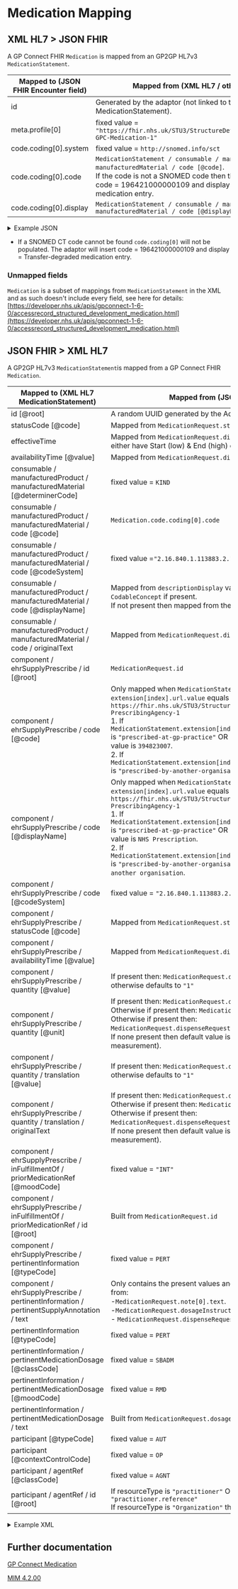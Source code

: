 # Medication Mapping

## XML HL7 > JSON FHIR

A GP Connect FHIR `Medication` is mapped from an GP2GP HL7v3 `MedicationStatement`.

| Mapped to (JSON FHIR Encounter field) | Mapped from (XML HL7 / other source)                                                                                                                                                                                                       |
|---------------------------------------|--------------------------------------------------------------------------------------------------------------------------------------------------------------------------------------------------------------------------------------------|
| id                                    | Generated by the adaptor (not linked to the MedicationStatement).                                                                                                                                                                          |
| meta.profile\[0]                      | fixed value = `"https://fhir.nhs.uk/STU3/StructureDefinition/CareConnect-GPC-Medication-1"`                                                                                                                                                |
| code.coding\[0].system                | fixed value = `http://snomed.info/sct`                                                                                                                                                                                                     |
| code.coding\[0].code                  | `MedicationStatement / consumable / manufacturedProduct / manufacturedMaterial / code [@code]`.<br/>If the code is not a SNOMED code then the adaptor will insert code = 196421000000109 and display = Transfer-degraded medication entry. |
| code.coding\[0].display               | `MedicationStatement / consumable / manufacturedProduct / manufacturedMaterial / code [@displayName]`                                                                                                                                      |

<details>
    <summary>Example JSON</summary>

```
            "resource": {
                "resourceType": "Medication",
                "id": "4c6a99eb-fabb-4e92-809c-b738dc9a114d",
                "meta": {
                    "profile": [
                        "https://fhir.nhs.uk/STU3/StructureDefinition/CareConnect-GPC-Medication-1"
                    ]
                },
                "code": {
                    "coding": [
                        {
                            "system": "http://snomed.info/sct",
                            "code": "178011000001104",
                            "display": "Zimovane LS 3.75mg tablets (Sanofi)"
                        }
                    ]
                }

```
</details>

- If a SNOMED CT code cannot be found `code.coding[0]` will not be populated. The adaptor will insert code = 196421000000109 and display = Transfer-degraded medication entry.

### Unmapped fields

`Medication` is a subset of mappings from `MedicationStatement` in the XML and as such doesn't include every field, see here for details:
[https://developer.nhs.uk/apis/gpconnect-1-6-0/accessrecord_structured_development_medication.html](https://developer.nhs.uk/apis/gpconnect-1-6-0/accessrecord_structured_development_medication.html)

## JSON FHIR > XML HL7
A GP2GP HL7v3 `MedicationStatement`is mapped from a GP Connect FHIR `Medication`.

| Mapped to (XML HL7 MedicationStatement)                                                  | Mapped from (JSON FHIR / other source )                                                                                                                                                                                                                                                                                                                                                                                                                                                                                                                                      |
|------------------------------------------------------------------------------------------|------------------------------------------------------------------------------------------------------------------------------------------------------------------------------------------------------------------------------------------------------------------------------------------------------------------------------------------------------------------------------------------------------------------------------------------------------------------------------------------------------------------------------------------------------------------------------|
| id \[@root]                                                                              | A random UUID generated by the Adaptor                                                                                                                                                                                                                                                                                                                                                                                                                                                                                                                                       |
| statusCode \[@code]                                                                      | Mapped from `MedicationRequest.status` - either `ACTIVE` or `COMPLETE`                                                                                                                                                                                                                                                                                                                                                                                                                                                                                                       |
| effectiveTime                                                                            | Mapped from `MedicationRequest.dispenseRequest.validityPeriod` - will either have Start (low)  & End (high) or only Start                                                                                                                                                                                                                                                                                                                                                                                                                                                    |
| availabilityTime \[@value]                                                               | Mapped from `MedicationRequest.dispenseRequest.validityPeriod.start`                                                                                                                                                                                                                                                                                                                                                                                                                                                                                                         |                                                                                                                                                                                                                                                                                                                                                   |
| consumable / manufacturedProduct / manufacturedMaterial \[@determinerCode]               | fixed value = `KIND`                                                                                                                                                                                                                                                                                                                                                                                                                                                                                                                                                         |
| consumable / manufacturedProduct / manufacturedMaterial / code \[@code]                  | `Medication.code.coding[0].code`                                                                                                                                                                                                                                                                                                                                                                                                                                                                                                                                             |
| consumable / manufacturedProduct / manufacturedMaterial / code \[@codeSystem]            | fixed value =`"2.16.840.1.113883.2.1.3.2.4.15"`                                                                                                                                                                                                                                                                                                                                                                                                                                                                                                                              |
| consumable / manufacturedProduct / manufacturedMaterial / code \[@displayName]           | Mapped from `descriptionDisplay` value inside the extension within the `CodableConcept` if present.<br/>If not present then mapped from the `display` value inside the `CodableConcept`                                                                                                                                                                                                                                                                                                                                                                                      |
| consumable / manufacturedProduct / manufacturedMaterial / code / originalText            | Mapped from `MedicationRequest.dispenseRequest.quantity.unit`                                                                                                                                                                                                                                                                                                                                                                                                                                                                                                                |
| component / ehrSupplyPrescribe / id \[@root]                                             | `MedicationRequest.id`                                                                                                                                                                                                                                                                                                                                                                                                                                                                                                                                                       | 
| component / ehrSupplyPrescribe / code \[@code]                                           | Only mapped when `MedicationStatement.extension[index]` where `extension[index].url.value` equals `https://fhir.nhs.uk/STU3/StructureDefinition/Extension-CareConnect-GPC-PrescribingAgency-1` <br/> 1. If `MedicationStatement.extension[index].valueCodeableConcept.coding[0].code` is `"prescribed-at-gp-practice"` OR `"prescribed-by-previous-practice"` then value is `394823007`.<br/>2. If `MedicationStatement.extension[index].valueCodeableConcept.coding[0].code` is `"prescribed-by-another-organisation"` then value is `394828003`.                                   |
| component / ehrSupplyPrescribe / code \[@displayName]                                    | Only mapped when `MedicationStatement.extension[index]` where `extension[index].url.value` equals `https://fhir.nhs.uk/STU3/StructureDefinition/Extension-CareConnect-GPC-PrescribingAgency-1` <br/> 1. If `MedicationStatement.extension[index].valueCodeableConcept.coding[0].code` is `"prescribed-at-gp-practice"` OR `"prescribed-by-previous-practice"` then value is `NHS Prescription`.<br/>2. If `MedicationStatement.extension[index].valueCodeableConcept.coding[0].code` is `"prescribed-by-another-organisation"` then value is `Prescription by another organisation`. |
| component / ehrSupplyPrescribe / code \[@codeSystem]                                     | fixed value = `"2.16.840.1.113883.2.1.3.2.4.15"`                                                                                                                                                                                                                                                                                                                                                                                                                                                                                                                             |
| component / ehrSupplyPrescribe / statusCode \[@code]                                     | Mapped from `MedicationRequest.status` - either `ACTIVE` or `COMPLETE`                                                                                                                                                                                                                                                                                                                                                                                                                                                                                                       |
| component / ehrSupplyPrescribe / availabilityTime \[@value]                              | Mapped from `MedicationRequest.dispenseRequest.validityPeriod.start`                                                                                                                                                                                                                                                                                                                                                                                                                                                                                                         |
| component / ehrSupplyPrescribe / quantity \[@value]                                      | If present then: `MedicationRequest.dispenseRequest.quantity.value` otherwise defaults to `"1"`                                                                                                                                                                                                                                                                                                                                                                                                                                                                              |
| component / ehrSupplyPrescribe / quantity \[@unit]                                       | If present then: `MedicationRequest.dispenseRequest.quantity.unit`.<br/>Otherwise if present then: `MedicationRequest.dispenseRequest.extension`.<br/>Otherwise if present then: `MedicationRequest.dispenseRequest.quantity.extension`.<br/>If none present then default value is `"Unk UoM"` (unknown unit of measurement).                                                                                                                                                                                                                                                |
| component / ehrSupplyPrescribe / quantity / translation \[@value]                        | If present then: `MedicationRequest.dispenseRequest.quantity.value` otherwise defaults to `"1"`                                                                                                                                                                                                                                                                                                                                                                                                                                                                              |
| component / ehrSupplyPrescribe / quantity / translation / originalText                   | If present then: `MedicationRequest.dispenseRequest.quantity.value`.<br/>Otherwise if present then: `MedicationRequest.dispenseRequest.extension`.<br/>Otherwise if present then: `MedicationRequest.dispenseRequest.quantity.extension`.<br/>If none present then default value is `"Unk UoM"` (unknown unit of measurement).                                                                                                                                                                                                                                               |
| component / ehrSupplyPrescribe / inFulfillmentOf / priorMedicationRef \[@moodCode]       | fixed value = `"INT"`                                                                                                                                                                                                                                                                                                                                                                                                                                                                                                                                                        |
| component / ehrSupplyPrescribe / inFulfillmentOf / priorMedicationRef / id \[@root]      | Built from `MedicationRequest.id`                                                                                                                                                                                                                                                                                                                                                                                                                                                                                                                                            |
| component / ehrSupplyPrescribe / pertinentInformation \[@typeCode]                       | fixed value = `PERT`                                                                                                                                                                                                                                                                                                                                                                                                                                                                                                                                                         |
| component / ehrSupplyPrescribe / pertinentInformation / pertinentSupplyAnnotation / text | Only contains the present values and separated by whitespace (`" "`) - built from:<br/> -`MedicationRequest.note[0].text`.<br/> -`MedicationRequest.dosageInstruction[0].text`<br/> - `MedicationRequest.dispenseRequest.expectedSupplyDuration`                                                                                                                                                                                                                                                                                                                             |
| pertinentInformation \[@typeCode]                                                        | fixed value = `PERT`                                                                                                                                                                                                                                                                                                                                                                                                                                                                                                                                                         |
| pertinentInformation / pertinentMedicationDosage \[@classCode]                           | fixed value = `SBADM`                                                                                                                                                                                                                                                                                                                                                                                                                                                                                                                                                        |
| pertinentInformation / pertinentMedicationDosage \[@moodCode]                            | fixed value = `RMD`                                                                                                                                                                                                                                                                                                                                                                                                                                                                                                                                                          |
| pertinentInformation / pertinentMedicationDosage / text                                  | Built from `MedicationRequest.dosageInstruction[0].text`                                                                                                                                                                                                                                                                                                                                                                                                                                                                                                                     |
| participant \[@typeCode]                                                                 | fixed value = `AUT`                                                                                                                                                                                                                                                                                                                                                                                                                                                                                                                                                          |
| participant \[@contextControlCode]                                                       | fixed value = `OP`                                                                                                                                                                                                                                                                                                                                                                                                                                                                                                                                                           |
| participant / agentRef \[@classCode]                                                     | fixed value = `AGNT`                                                                                                                                                                                                                                                                                                                                                                                                                                                                                                                                                         |
| participant / agentRef / id \[@root]                                                     | If resourceType is `"practitioner"` OR `"practitionerRole"` build from `"practitioner.reference"`<br/> If resourceType is `"Organization"` then build from `"organization.reference"`                                                                                                                                                                                                                                                                                                                                                                                        |


<details>
    <summary>Example XML</summary>

```
<MedicationStatement classCode="SBADM" moodCode="ORD">
   <id root="0FC9E511-9CCA-42DD-986A-D58ABD8208C8"/>
   <statusCode code="COMPLETE"/>
   <effectiveTime>
      <low value="20130103"/><high value="20130602"/>
   </effectiveTime>
   <availabilityTime value="20130103"/>
   <consumable typeCode="CSM">
      <manufacturedProduct classCode="MANU">
         <manufacturedMaterial determinerCode="KIND" classCode="MMAT">
            <code code="178011000001104" codeSystem="2.16.840.1.113883.2.1.3.2.4.15" displayName="Zimovane LS 3.75mg tablets (Sanofi)">
              </code>
         </manufacturedMaterial>
      </manufacturedProduct>
   </consumable>
   <component typeCode="COMP">
      <ehrSupplyPrescribe>
         <id root="61B8E9FD-552A-42A1-8562-208B612C429B"/>
         <code code="394823007" displayName="NHS Prescription" codeSystem="2.16.840.1.113883.2.1.3.2.4.15"/>
         <statusCode code="COMPLETE"/>
         <availabilityTime value="20130103"/>
         <quantity value="150" unit="1">
            <translation value="150">
               <originalText>tablet</originalText>
            </translation>
         </quantity>
         <inFulfillmentOf typeCode="FLFS">
            <priorMedicationRef moodCode="INT">
               <id root="E41C267A-D303-4A13-8F50-C93A1543A279"/>
            </priorMedicationRef>
         </inFulfillmentOf>
         <pertinentInformation typeCode="PERT">
            <pertinentSupplyAnnotation>
               <text>Expected Supply Duration: 150 day</text>
            </pertinentSupplyAnnotation>
         </pertinentInformation>
      </ehrSupplyPrescribe>
   </component>
   <pertinentInformation typeCode="PERT">
      <pertinentMedicationDosage classCode="SBADM" moodCode="RMD">
         <text>One To Be Taken At Night</text>
      </pertinentMedicationDosage>
   </pertinentInformation>
   <Participant typeCode="AUT" contextControlCode="OP">
      <agentRef classCode="AGNT">
         <id root="2D70F602-6BB1-47E0-B2EC-39912A59787D"/>
      </agentRef>
   </Participant>
</MedicationStatement>
```
</details>

## Further documentation

[GP Connect Medication](https://developer.nhs.uk/apis/gpconnect-1-6-0/accessrecord_structured_development_medication.html)

[MIM 4.2.00](https://data.developer.nhs.uk/dms/mim/4.2.00/Index.htm)
